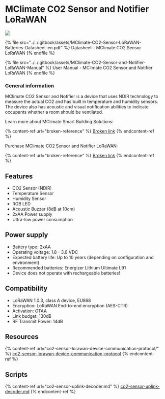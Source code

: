 # MClimate CO2 Sensor and Notifier LoRaWAN

![](../../.gitbook/assets/mw1920\_MClimate-CO2\_Sensor\_\_\_Notifier-LoRaWAN.png)

{% file src="../../.gitbook/assets/MClimate-CO2-Sensor-LoRaWAN-Batteries-Datasheet-en.pdf" %}
Datasheet - MClimate CO2 Sensor LoRaWAN
{% endfile %}

{% file src="../../.gitbook/assets/MClimate-CO2-Sensor-and-Notifier-LoRaWAN-Manual" %}
User Manual - MClimate CO2 Sensor and Notifier LoRaWAN
{% endfile %}

### General information

MClimate CO2 Sensor and Notifier is a device that uses NDIR technology to measure the actual CO2 and has built in temperature and humidity sensors. The device also has acoustic and visual notification abilities to indicate occupants whether a room should be ventilated.

Learn more about MClimate Smart Building Solutions:

{% content-ref url="broken-reference" %}
[Broken link](broken-reference)
{% endcontent-ref %}

Purchase MClimate CO2 Sensor and Notifier LoRaWAN:

{% content-ref url="broken-reference" %}
[Broken link](broken-reference)
{% endcontent-ref %}

## Features

* CO2 Sensor (NDIR)
* Temperature Sensor
* Humidity Sensor
* RGB LED
* Acoustic Buzzer (8dB at 10cm)
* 2xAA Power supply
* Ultra-low power consumption

## Power supply

* Battery type: 2xAA
* Operating voltage: 1.8 - 3.6 VDC
* Expected battery life: Up to 10 years (depending on configuration and environment)
* Recommended batteries: Energizer Lithium Ultimate L91
* Device does not operate with rechargeable batteries!

## Compatibility

* LoRaWAN 1.0.3, class A device, EU868
* Encryption: LoRaWAN End-to-end encryption (AES-CTR)
* Activation: OTAA
* Link budget: 130dB
* RF Transmit Power: 14dB

## Resources

{% content-ref url="co2-sensor-lorawan-device-communication-protocol/" %}
[co2-sensor-lorawan-device-communication-protocol](co2-sensor-lorawan-device-communication-protocol/)
{% endcontent-ref %}

## Scripts

{% content-ref url="co2-sensor-uplink-decoder.md" %}
[co2-sensor-uplink-decoder.md](co2-sensor-uplink-decoder.md)
{% endcontent-ref %}
